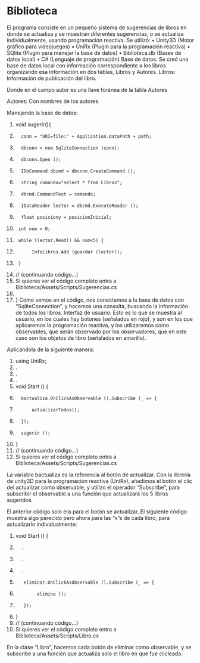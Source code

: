 # Biblioteca
El programa consiste en un pequeño sistema de sugerencias de libros en donde se actualiza y se muestran diferentes sugerencias, o se actualiza individualmente, usando programación reactiva.
Se utilizó:
•	Unity3D (Motor gráfico para videojuegos)
•	UniRx (Plugin para la programación reactiva)
•	SQlite (Plugin para manejar la base de datos)
•	Biblioteca.db (Bases de datos local)
•	C# (Lenguaje de programación)
Base de datos:  Se creó una base de datos local con información correspondiente a los libros organizando esa información en dos tablas, Libros y Autores.
Libros: Información de publicación del libro.
 
Donde en el campo autor es una llave foránea de la tabla Autores


Autores: Con nombres de los autores.
 

Manejando la base de datos:
1.	void sugerir(){  	
2.	     conn = "URI=file:" + Application.dataPath + path;
3.	     dbconn = new SqliteConnection (conn);       
4.	     dbconn.Open ();    
5.	     IDbCommand dbcmd = dbconn.CreateCommand ();      
6.	     string comando="select * from Libros";       
7.	     dbcmd.CommandText = comando;       
8.	     IDataReader lector = dbcmd.ExecuteReader ();       
9.	     float posiciony = posicionInicial;        
10.	     int num = 0;        
11.	     while (lector.Read() && num<5) {            
12.	          InfoLibros.Add (guardar (lector));       
13.	     }  	 
14.	// (continuando código…)
15.	Si quieres ver el código completo entra a Biblioteca/Assets/Scripts/Sugerencias.cs 
16.	
17.	 } 
Como vemos en el código, nos conectamos a la base de datos con “SqliteConnection”, y hacemos una consulta, buscando la información de todos los libros.
Interfaz de usuario: Esto es lo que se muestra al usuario, en los cuales hay botones (señalados en rojo), y son en los que aplicaremos la programación reactiva, y los utilizaremos como observables, que serán observado por los observadores, que en este caso son los objetos de libro (señalados en amarillo).
 
Aplicándola de la siguiente manera:
1.	using UniRx; 
2.	.
3.	.
4.	.
5.	void Start () {     
6.	     bactualiza.OnClickAsObservable ().Subscribe (_ => {        
7.	         actualizarTodos();       
8.	     });       
9.	     sugerir ();   
10.	  } 
11.	// (continuando código…)
12.	Si quieres ver el código completo entra a Biblioteca/Assets/Scripts/Sugerencias.cs 

La variable bactualiza es la referencia al botón de actualizar. Con la librería de unity3D para la programación reactiva (UniRx), añadimos el botón el clic del actualizar como observable, y utilizo el operador “Subscribe”, para subscribir el observable a una función que actualizará los 5 libros sugeridos.




El anterior código solo era para el botón se actualizar. El siguiente código muestra algo parecido pero ahora para las “x”s de cada libro, para actualizarlo individualmente:

1.	void Start () {
2.	     .
3.	     .
4.	     .        
5.	      eliminar.OnClickAsObservable ().Subscribe (_ => {           
6.	           elimina ();        
7.	      });   
8.	 } 
9.	// (continuando código…)
10.	Si quieres ver el código completo entra a Biblioteca/Assets/Scripts/Libro.cs 


En la clase “Libro”, hacemos cada botón de eliminar como observable, y se subscribe a una función que actualiza solo el libro en que fue clicleado.
